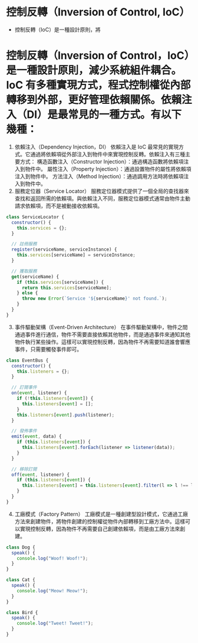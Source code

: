 # 控制反轉（Inversion of Control, IoC）
- 控制反轉（IoC）是一種設計原則，將



# 控制反轉（Inversion of Control，IoC）是一種設計原則，減少系統組件耦合。IoC 有多種實現方式，程式控制權從內部轉移到外部，更好管理依賴關係。依賴注入（DI）是最常見的一種方式。有以下幾種：
1. 依賴注入（Dependency Injection，DI）
依賴注入是 IoC 最常見的實現方式。它通過將依賴項從外部注入到物件中來實現控制反轉。依賴注入有三種主要方式：
構造函數注入（Constructor Injection）：通過構造函數將依賴項注入到物件中。
屬性注入（Property Injection）：通過設置物件的屬性將依賴項注入到物件中。
方法注入（Method Injection）：通過調用方法時將依賴項注入到物件中。
2. 服務定位器（Service Locator）
服務定位器模式提供了一個全局的查找器來查找和返回所需的依賴項。與依賴注入不同，服務定位器模式通常由物件主動請求依賴項，而不是被動接收依賴項。
```javascript
class ServiceLocator {
  constructor() {
    this.services = {};
  }

  // 註冊服務
  register(serviceName, serviceInstance) {
    this.services[serviceName] = serviceInstance;
  }

  // 獲取服務
  get(serviceName) {
    if (this.services[serviceName]) {
      return this.services[serviceName];
    } else {
      throw new Error(`Service '${serviceName}' not found.`);
    }
  }
}

```


3. 事件驅動架構（Event-Driven Architecture）
在事件驅動架構中，物件之間通過事件進行通信，物件不需要直接依賴其他物件，而是通過事件來通知其他物件執行某些操作。這樣可以實現控制反轉，因為物件不再需要知道誰會響應事件，只需要觸發事件即可。
```javascript 
class EventBus {
  constructor() {
    this.listeners = {};
  }

  // 訂閱事件
  on(event, listener) {
    if (!this.listeners[event]) {
      this.listeners[event] = [];
    }
    this.listeners[event].push(listener);
  }

  // 發佈事件
  emit(event, data) {
    if (this.listeners[event]) {
      this.listeners[event].forEach(listener => listener(data));
    }
  }

  // 移除訂閱
  off(event, listener) {
    if (this.listeners[event]) {
      this.listeners[event] = this.listeners[event].filter(l => l !== listener);
    }
  }
}
```
4. 工廠模式（Factory Pattern）
工廠模式是一種創建型設計模式，它通過工廠方法來創建物件，將物件創建的控制權從物件內部轉移到工廠方法中。這樣可以實現控制反轉，因為物件不再需要自己創建依賴項，而是由工廠方法來創建。
```javascript
class Dog {
  speak() {
    console.log("Woof! Woof!");
  }
}

class Cat {
  speak() {
    console.log("Meow! Meow!");
  }
}

class Bird {
  speak() {
    console.log("Tweet! Tweet!");
  }
}
```
